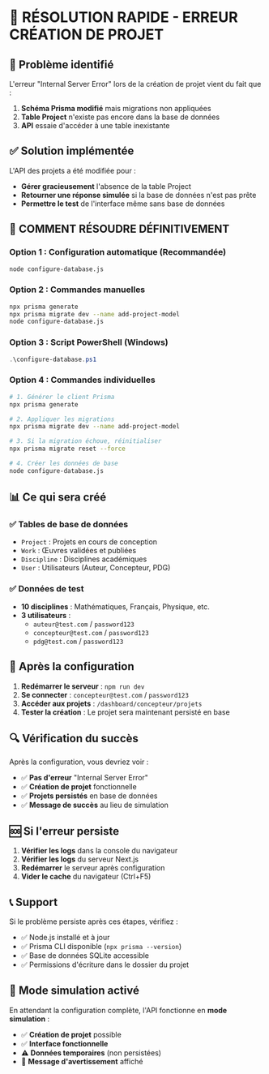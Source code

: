 # 🔧 RÉSOLUTION RAPIDE - ERREUR CRÉATION DE PROJET

## 🎯 Problème identifié
L'erreur "Internal Server Error" lors de la création de projet vient du fait que :
1. **Schéma Prisma modifié** mais migrations non appliquées
2. **Table Project** n'existe pas encore dans la base de données
3. **API** essaie d'accéder à une table inexistante

## ✅ Solution implémentée
L'API des projets a été modifiée pour :
- **Gérer gracieusement** l'absence de la table Project
- **Retourner une réponse simulée** si la base de données n'est pas prête
- **Permettre le test** de l'interface même sans base de données

## 🚀 COMMENT RÉSOUDRE DÉFINITIVEMENT

### **Option 1 : Configuration automatique (Recommandée)**
```bash
node configure-database.js
```

### **Option 2 : Commandes manuelles**
```bash
npx prisma generate
npx prisma migrate dev --name add-project-model
node configure-database.js
```

### **Option 3 : Script PowerShell (Windows)**
```powershell
.\configure-database.ps1
```

### **Option 4 : Commandes individuelles**
```bash
# 1. Générer le client Prisma
npx prisma generate

# 2. Appliquer les migrations
npx prisma migrate dev --name add-project-model

# 3. Si la migration échoue, réinitialiser
npx prisma migrate reset --force

# 4. Créer les données de base
node configure-database.js
```

## 📊 Ce qui sera créé

### **✅ Tables de base de données**
- `Project` : Projets en cours de conception
- `Work` : Œuvres validées et publiées
- `Discipline` : Disciplines académiques
- `User` : Utilisateurs (Auteur, Concepteur, PDG)

### **✅ Données de test**
- **10 disciplines** : Mathématiques, Français, Physique, etc.
- **3 utilisateurs** :
  - `auteur@test.com` / `password123`
  - `concepteur@test.com` / `password123`
  - `pdg@test.com` / `password123`

## 🎯 Après la configuration

1. **Redémarrer le serveur** : `npm run dev`
2. **Se connecter** : `concepteur@test.com` / `password123`
3. **Accéder aux projets** : `/dashboard/concepteur/projets`
4. **Tester la création** : Le projet sera maintenant persisté en base

## 🔍 Vérification du succès

Après la configuration, vous devriez voir :
- ✅ **Pas d'erreur** "Internal Server Error"
- ✅ **Création de projet** fonctionnelle
- ✅ **Projets persistés** en base de données
- ✅ **Message de succès** au lieu de simulation

## 🆘 Si l'erreur persiste

1. **Vérifier les logs** dans la console du navigateur
2. **Vérifier les logs** du serveur Next.js
3. **Redémarrer** le serveur après configuration
4. **Vider le cache** du navigateur (Ctrl+F5)

## 📞 Support

Si le problème persiste après ces étapes, vérifiez :
- ✅ Node.js installé et à jour
- ✅ Prisma CLI disponible (`npx prisma --version`)
- ✅ Base de données SQLite accessible
- ✅ Permissions d'écriture dans le dossier du projet

## 🎉 Mode simulation activé

En attendant la configuration complète, l'API fonctionne en **mode simulation** :
- ✅ **Création de projet** possible
- ✅ **Interface fonctionnelle**
- ⚠️ **Données temporaires** (non persistées)
- 📝 **Message d'avertissement** affiché


